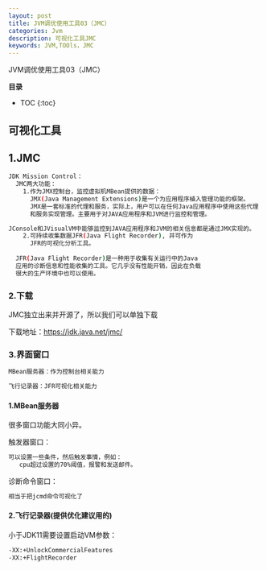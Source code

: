 ```yaml
---
layout: post
title: JVM调优使用工具03（JMC）
categories: Jvm
description: 可视化工具JMC
keywords: JVM,TOOls，JMC
---
```


JVM调优使用工具03（JMC）

**目录**

* TOC
{:toc}

## 可视化工具

## 1.JMC

```sh
JDK Mission Control：
  JMC两大功能：
    1.作为JMX控制台，监控虚拟机MBean提供的数据：
      JMX(Java Management Extensions)是一个为应用程序植入管理功能的框架。
      JMX是一套标准的代理和服务，实际上，用户可以在任何Java应用程序中使用这些代理
      和服务实现管理。主要用于对JAVA应用程序和JVM进行监控和管理。

JConsole和JVisualVM中能够监控到JAVA应用程序和JVM的相关信息都是通过JMX实现的。
    2.可持续收集数据JFR(Java Flight Recorder), 并可作为
      JFR的可视化分析工具。
    
  JFR(Java Flight Recorder)是一种用于收集有关运行中的Java
  应用的诊断信息和性能收集的工具。它几乎没有性能开销，因此在负载
  很大的生产环境中也可以使用。
```

### 2.下载

JMC独立出来并开源了，所以我们可以单独下载

下载地址：https://jdk.java.net/jmc/


### 3.界面窗口

```sh
MBean服务器：作为控制台相关能力

飞行记录器：JFR可视化相关能力
```

#### 1.MBean服务器

很多窗口功能大同小异。

触发器窗口：
```sh
可以设置一些条件，然后触发事情，例如：
   cpu超过设置的70%阈值，报警和发送邮件。
```

诊断命令窗口：
```sh
相当于把jcmd命令可视化了
```

#### 2.飞行记录器(提供优化建议用的)

小于JDK11需要设置启动VM参数：
```sh
-XX:+UnlockCommercialFeatures 
-XX:+FlightRecorder
```
